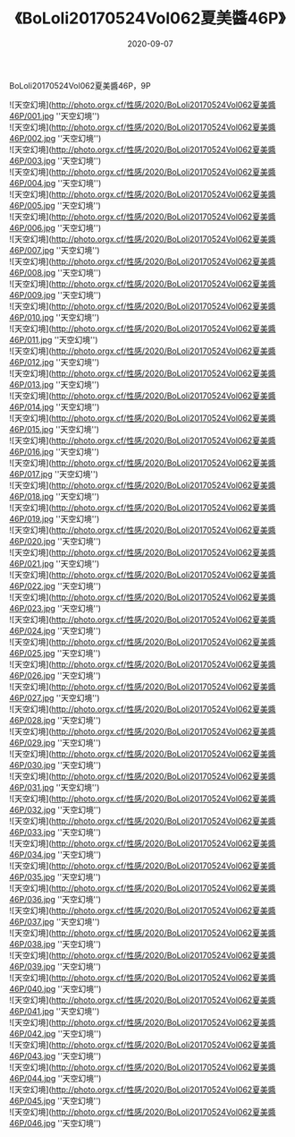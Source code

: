 ﻿---
layout: post
title:  《BoLoli20170524Vol062夏美醬46P》
date:   2020-09-07
image: http://photo.orgx.cf/性感/2020/BoLoli20170524Vol062夏美醬46P/000.jpg
categories: [美女, 性感, 泳衣]
---

BoLoli20170524Vol062夏美醬46P，9P



![天空幻境](http://photo.orgx.cf/性感/2020/BoLoli20170524Vol062夏美醬46P/001.jpg ''天空幻境'') <br>
![天空幻境](http://photo.orgx.cf/性感/2020/BoLoli20170524Vol062夏美醬46P/002.jpg ''天空幻境'') <br>
![天空幻境](http://photo.orgx.cf/性感/2020/BoLoli20170524Vol062夏美醬46P/003.jpg ''天空幻境'') <br>
![天空幻境](http://photo.orgx.cf/性感/2020/BoLoli20170524Vol062夏美醬46P/004.jpg ''天空幻境'') <br>
![天空幻境](http://photo.orgx.cf/性感/2020/BoLoli20170524Vol062夏美醬46P/005.jpg ''天空幻境'') <br>
![天空幻境](http://photo.orgx.cf/性感/2020/BoLoli20170524Vol062夏美醬46P/006.jpg ''天空幻境'') <br>
![天空幻境](http://photo.orgx.cf/性感/2020/BoLoli20170524Vol062夏美醬46P/007.jpg ''天空幻境'') <br>
![天空幻境](http://photo.orgx.cf/性感/2020/BoLoli20170524Vol062夏美醬46P/008.jpg ''天空幻境'') <br>
![天空幻境](http://photo.orgx.cf/性感/2020/BoLoli20170524Vol062夏美醬46P/009.jpg ''天空幻境'') <br>
![天空幻境](http://photo.orgx.cf/性感/2020/BoLoli20170524Vol062夏美醬46P/010.jpg ''天空幻境'') <br>
![天空幻境](http://photo.orgx.cf/性感/2020/BoLoli20170524Vol062夏美醬46P/011.jpg ''天空幻境'') <br>
![天空幻境](http://photo.orgx.cf/性感/2020/BoLoli20170524Vol062夏美醬46P/012.jpg ''天空幻境'') <br>
![天空幻境](http://photo.orgx.cf/性感/2020/BoLoli20170524Vol062夏美醬46P/013.jpg ''天空幻境'') <br>
![天空幻境](http://photo.orgx.cf/性感/2020/BoLoli20170524Vol062夏美醬46P/014.jpg ''天空幻境'') <br>
![天空幻境](http://photo.orgx.cf/性感/2020/BoLoli20170524Vol062夏美醬46P/015.jpg ''天空幻境'') <br>
![天空幻境](http://photo.orgx.cf/性感/2020/BoLoli20170524Vol062夏美醬46P/016.jpg ''天空幻境'') <br>
![天空幻境](http://photo.orgx.cf/性感/2020/BoLoli20170524Vol062夏美醬46P/017.jpg ''天空幻境'') <br>
![天空幻境](http://photo.orgx.cf/性感/2020/BoLoli20170524Vol062夏美醬46P/018.jpg ''天空幻境'') <br>
![天空幻境](http://photo.orgx.cf/性感/2020/BoLoli20170524Vol062夏美醬46P/019.jpg ''天空幻境'') <br>
![天空幻境](http://photo.orgx.cf/性感/2020/BoLoli20170524Vol062夏美醬46P/020.jpg ''天空幻境'') <br>
![天空幻境](http://photo.orgx.cf/性感/2020/BoLoli20170524Vol062夏美醬46P/021.jpg ''天空幻境'') <br>
![天空幻境](http://photo.orgx.cf/性感/2020/BoLoli20170524Vol062夏美醬46P/022.jpg ''天空幻境'') <br>
![天空幻境](http://photo.orgx.cf/性感/2020/BoLoli20170524Vol062夏美醬46P/023.jpg ''天空幻境'') <br>
![天空幻境](http://photo.orgx.cf/性感/2020/BoLoli20170524Vol062夏美醬46P/024.jpg ''天空幻境'') <br>
![天空幻境](http://photo.orgx.cf/性感/2020/BoLoli20170524Vol062夏美醬46P/025.jpg ''天空幻境'') <br>
![天空幻境](http://photo.orgx.cf/性感/2020/BoLoli20170524Vol062夏美醬46P/026.jpg ''天空幻境'') <br>
![天空幻境](http://photo.orgx.cf/性感/2020/BoLoli20170524Vol062夏美醬46P/027.jpg ''天空幻境'') <br>
![天空幻境](http://photo.orgx.cf/性感/2020/BoLoli20170524Vol062夏美醬46P/028.jpg ''天空幻境'') <br>
![天空幻境](http://photo.orgx.cf/性感/2020/BoLoli20170524Vol062夏美醬46P/029.jpg ''天空幻境'') <br>
![天空幻境](http://photo.orgx.cf/性感/2020/BoLoli20170524Vol062夏美醬46P/030.jpg ''天空幻境'') <br>
![天空幻境](http://photo.orgx.cf/性感/2020/BoLoli20170524Vol062夏美醬46P/031.jpg ''天空幻境'') <br>
![天空幻境](http://photo.orgx.cf/性感/2020/BoLoli20170524Vol062夏美醬46P/032.jpg ''天空幻境'') <br>
![天空幻境](http://photo.orgx.cf/性感/2020/BoLoli20170524Vol062夏美醬46P/033.jpg ''天空幻境'') <br>
![天空幻境](http://photo.orgx.cf/性感/2020/BoLoli20170524Vol062夏美醬46P/034.jpg ''天空幻境'') <br>
![天空幻境](http://photo.orgx.cf/性感/2020/BoLoli20170524Vol062夏美醬46P/035.jpg ''天空幻境'') <br>
![天空幻境](http://photo.orgx.cf/性感/2020/BoLoli20170524Vol062夏美醬46P/036.jpg ''天空幻境'') <br>
![天空幻境](http://photo.orgx.cf/性感/2020/BoLoli20170524Vol062夏美醬46P/037.jpg ''天空幻境'') <br>
![天空幻境](http://photo.orgx.cf/性感/2020/BoLoli20170524Vol062夏美醬46P/038.jpg ''天空幻境'') <br>
![天空幻境](http://photo.orgx.cf/性感/2020/BoLoli20170524Vol062夏美醬46P/039.jpg ''天空幻境'') <br>
![天空幻境](http://photo.orgx.cf/性感/2020/BoLoli20170524Vol062夏美醬46P/040.jpg ''天空幻境'') <br>
![天空幻境](http://photo.orgx.cf/性感/2020/BoLoli20170524Vol062夏美醬46P/041.jpg ''天空幻境'') <br>
![天空幻境](http://photo.orgx.cf/性感/2020/BoLoli20170524Vol062夏美醬46P/042.jpg ''天空幻境'') <br>
![天空幻境](http://photo.orgx.cf/性感/2020/BoLoli20170524Vol062夏美醬46P/043.jpg ''天空幻境'') <br>
![天空幻境](http://photo.orgx.cf/性感/2020/BoLoli20170524Vol062夏美醬46P/044.jpg ''天空幻境'') <br>
![天空幻境](http://photo.orgx.cf/性感/2020/BoLoli20170524Vol062夏美醬46P/045.jpg ''天空幻境'') <br>
![天空幻境](http://photo.orgx.cf/性感/2020/BoLoli20170524Vol062夏美醬46P/046.jpg ''天空幻境'') <br>